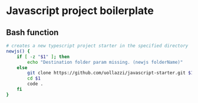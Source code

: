 # Javascript project boilerplate

## Bash function

```bash
# creates a new typescript project starter in the specified directory
newjs() {
    if [ -z "$1" ]; then
        echo "Destination folder param missing. (newjs folderName)"
    else
        git clone https://github.com/uollazzi/javascript-starter.git $1
        cd $1
        code .
    fi
}
```
